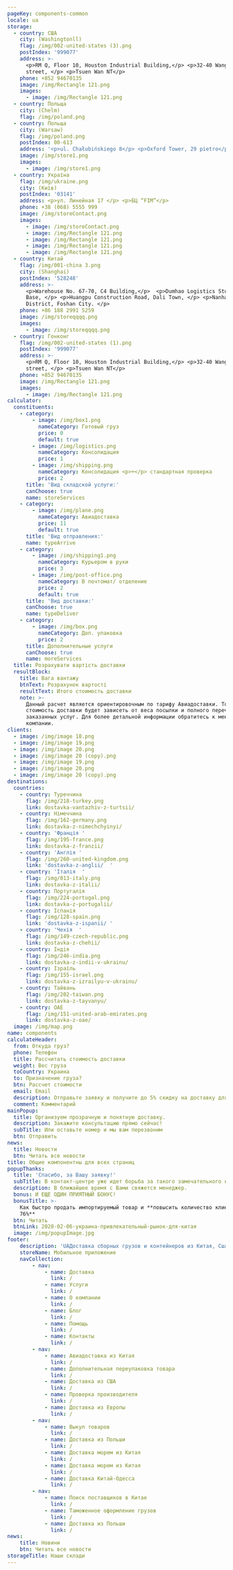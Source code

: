 ```yaml
---
pageKey: components-common
locale: ua
storage:
  - country: США
    city: (Washingtonll)
    flag: /img/002-united-states (3).png
    postIndex: '999077'
    address: >-
      <p>RM Q, Floor 10, Houston Industrial Building,</p> <p>32-40 Wang Lung
      street, </p> <p>Tsuen Wan NT</p>
    phone: +852 94670135
    image: /img/Rectangle 121.png
    images:
      - image: /img/Rectangle 121.png
  - country: Польща
    city: (Chelm)
    flag: /img/poland.png
  - country: Польща
    city: (Warsaw)
    flag: /img/poland.png
    postIndex: 00-613
    address: '<p>ul. Chałubińskiego 8</p> <p>Oxford Tower, 29 pietro</p>'
    image: /img/store1.png
    images:
      - image: /img/store1.png
  - country: Україна
    flag: /img/ukraine.png
    city: (Київ)
    postIndex: '03141'
    address: <p>ул. Линейная 17 </p> <p>БЦ “FIM”</p>
    phone: +38 (068) 5555 999
    image: /img/storeContact.png
    images:
      - image: /img/storeContact.png
      - image: /img/Rectangle 121.png
      - image: /img/Rectangle 121.png
      - image: /img/Rectangle 121.png
      - image: /img/Rectangle 121.png
  - country: Китай
    flag: /img/001-china 3.png
    city: (Shanghai)
    postIndex: '528248'
    address: >-
      <p>Warehouse No. 67-70, C4 Building,</p>  <p>Dumhao Logistics Storage
      Base, </p> <p>Huangpu Construction Road, Dali Town, </p> <p>Nanhai
      District, Foshan City. </p>
    phone: +86 188 2991 5259
    image: /img/storeqqqq.png
    images:
      - image: /img/storeqqqq.png
  - country: Гонконг
    flag: /img/002-united-states (1).png
    postIndex: '999077'
    address: >-
      <p>RM Q, Floor 10, Houston Industrial Building,</p> <p>32-40 Wang Lung
      street, </p> <p>Tsuen Wan NT</p>
    phone: +852 94670135
    image: /img/Rectangle 121.png
    images:
      - image: /img/Rectangle 121.png
calculator:
  constituents:
    - category:
        - image: /img/box1.png
          nameCategory: Готовый груз
          price: 0
          default: true
        - image: /img/logistics.png
          nameCategory: Консолидация
          price: 1
        - image: /img/shipping.png
          nameCategory: Консолидация <p>+</p> стандартная проверка
          price: 2
      title: 'Вид складской услуги:'
      canChoose: true
      name: storeServices
    - category:
        - image: /img/plane.png
          nameCategory: Авиадоставка
          price: 11
          default: true
      title: 'Вид отправления:'
      name: typeArrive
    - category:
        - image: /img/shipping1.png
          nameCategory: Курьером в руки
          price: 3
        - image: /img/post-office.png
          nameCategory: В почтомат/ отделение
          price: 2
          default: true
      title: 'Вид доставки:'
      canChoose: true
      name: typeDeliver
    - category:
        - image: /img/box.png
          nameCategory: Доп. упаковка
          price: 2
      title: Дополнительные услуги
      canChoose: true
      name: moreServices
  title: Розрахувати вартість доставки
  resultBlock:
    title: Вага вантажу
    btnText: Розрахунок вартості
    resultText: Итого стоимость доставки
    note: >-
      Данный расчет является ориентировочным по тарифу Авиадоставки. Точная
      стоимость доставки будет зависеть от веса посылки и полного перечня
      заказанных услуг. Для более детальной информации обратитесь к менеджеру
      компании.
clients:
  - image: /img/image 18.png
  - image: /img/image 19.png
  - image: /img/image 20.png
  - image: /img/image 20 (copy).png
  - image: /img/image 19.png
  - image: /img/image 20.png
  - image: /img/image 20 (copy).png
destinations:
  countries:
    - country: Туреччина
      flag: /img/218-turkey.png
      link: dostavka-vantazhiv-z-turtsii/
    - country: Німеччина
      flag: /img/162-germany.png
      link: dostavka-z-nimechchyinyi/
    - country: 'Франція '
      flag: /img/195-france.png
      link: dostavka-z-franzii/
    - country: 'Англія '
      flag: /img/260-united-kingdom.png
      link: 'dostavka-z-anglii/  '
    - country: 'Італія  '
      flag: /img/013-italy.png
      link: dostavka-z-italii/
    - country: Португалія
      flag: /img/224-portugal.png
      link: dostavka-z-portugalii/
    - country: Іспанія
      flag: /img/128-spain.png
      link: 'dostavka-z-ispanii/ '
    - country: 'Чехія  '
      flag: /img/149-czech-republic.png
      link: dostavka-z-chehii/
    - country: Індія
      flag: /img/246-india.png
      link: dostavka-z-indii-v-ukrainu/
    - country: Ізраїль
      flag: /img/155-israel.png
      link: dostavka-z-izrailyu-v-ukrainu/
    - country: Тайвань
      flag: /img/202-taiwan.png
      link: dostavka-z-tayvanyu/
    - country: ОАЕ
      flag: /img/151-united-arab-emirates.png
      link: dostavka-z-oae/
  image: /img/map.png
name: components
calculateHeader:
  from: Откуда груз?
  phone: Телефон
  title: Рассчитать стоимость доставки
  weight: Вес груза
  toCountry: Украина
  to: Призначение груза?
  btn: Рассчет стоимости
  email: Email
  description: Отправьте заявку и получите до 5% скидку на доставку для новых клиентов!
  comment: Комментарий
mainPopup:
  title: Организуем прозрачную и понятную доставку.
  description: Закажите консультацию прямо сейчас!
  subTitle: Или оставьте номер и мы вам перезвоним
  btn: Отправить
news:
  title: Новости
  btn: Читать все новости
title: Общие компонентны для всех страниц
popupThanks:
  title: 'Спасибо, за Вашу заявку!'
  subTitle: В контакт-центре уже идет борьба за такого замечательного клиента как Вы!
  description: В ближайшее время с Вами свяжется менеджер.
  bonus: И ЕЩЕ ОДИН ПРИЯТНЫЙ БОНУС!
  bonusTitle: >-
    Как быстро продать импортируемый товар и **повысить количество клиентов на
    76%**
  btn: Читать
  btnLink: 2020-02-06-украина-привлекательный-рынок-для-китая
  image: /img/popupImage.jpg
footer:
    description: 'UAДоставка сборных грузов и контейнеров из Китая, Сша в Украину.'
    storeName: Мобильное приложение
    navCollection:
        - nav:
            - name: Доставка
              link: /
            - name: Услуги
              link: /      
            - name: О компании
              link: /   
            - name: Блог
              link: /   
            - name: Помощь
              link: /   
            - name: Контакты
              link: / 
        - nav:        
            - name: Авиадоставка из Китая
              link: /  
            - name: Дополнительная переупаковка товара
              link: /  
            - name: Доставка из США
              link: /  
            - name: Проверка производителя
              link: /  
            - name: Доставка из Европы
              link: /  
        - nav:
            - name: Выкуп товаров
              link: /  
            - name: Доставка из Польши
              link: /  
            - name: Доставка морем из Китая
              link: /  
            - name: Доставка морем из Китая
              link: /  
            - name: Доставка Китай-Одесса
              link: /  
        - nav:      
            - name: Поиск поставщиков в Китае
              link: /  
            - name: Таможенное оформление грузов
              link: /  
            - name: Доставка из Польши
              link: /                            
news:
    title: Новини
    btn: Читать все новости
storageTitle: Наши склади
---
```

